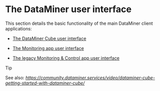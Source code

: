 # The DataMiner user interface

This section details the basic functionality of the main DataMiner client applications:

- [The DataMiner Cube user interface](The_DataMiner_Cube_user_interface.md)

- [The Monitoring app user interface](The_Monitoring_app_user_interface.md)

- [The legacy Monitoring & Control app user interface](The_legacy_Monitoring_Control_app_user_interface.md#the-legacy-monitoring--control-app-user-interface)

> [!TIP]
> See also:
> *<https://community.dataminer.services/video/dataminer-cube-getting-started-with-dataminer-cube/>* 
